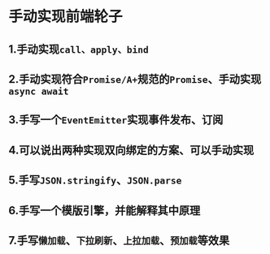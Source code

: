 # 手动实现前端轮子

## 1.手动实现`call、apply、bind`

## 2.手动实现符合`Promise/A+`规范的`Promise`、手动实现`async await`

## 3.手写一个`EventEmitter`实现事件发布、订阅

## 4.可以说出两种实现双向绑定的方案、可以手动实现

## 5.手写`JSON.stringify`、`JSON.parse`

## 6.手写一个模版引擎，并能解释其中原理

## 7.手写`懒加载`、`下拉刷新`、`上拉加载`、`预加载`等效果

